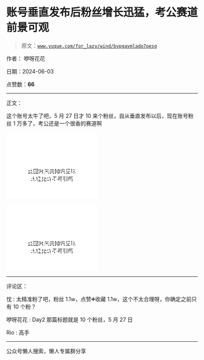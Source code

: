 # 账号垂直发布后粉丝增长迅猛，考公赛道前景可观

> 原文：[`www.yuque.com/for_lazy/wind/bvpgavmlado7pesg`](https://www.yuque.com/for_lazy/wind/bvpgavmlado7pesg)

作者： 咿呀花花

日期：2024-06-03

点赞数：**66**

* * *

正文：

这个账号太牛了吧，5 月 27 日才 10 来个粉丝，自从垂直发布以后，现在账号粉丝 1 万多了，考公还是一个很香的赛道啊

![](img/aa7ca0ffe3b78dd4602498ca778abdf6.png)

![](img/672758fa2a48cdd101cda45fc2fec4fe.png)

* * *

评论区：

忱 : 太精准粉了吧，粉丝 1.1w，点赞➕收藏 1.1w，这个不太合理呀，你确定之前只有 10 个粉？

咿呀花花 : Day2 那篇标题就是 10 个粉丝，5 月 27 日

Rio : 高手

* * *

公众号懒人搜索，懒人专属群分享